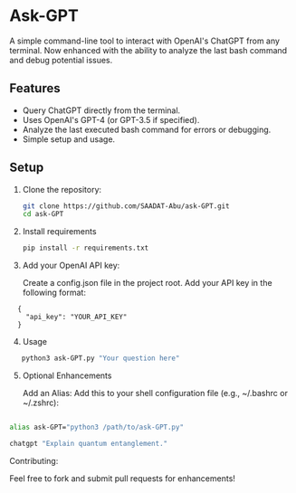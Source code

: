 # Ask-GPT

A simple command-line tool to interact with OpenAI's ChatGPT from any terminal. Now enhanced with the ability to analyze the last bash command and debug potential issues.

## Features
- Query ChatGPT directly from the terminal.
- Uses OpenAI's GPT-4 (or GPT-3.5 if specified).
- Analyze the last executed bash command for errors or debugging.
- Simple setup and usage.

## Setup

1. Clone the repository:
   ```bash
   git clone https://github.com/SAADAT-Abu/ask-GPT.git
   cd ask-GPT
   ```

2. Install requirements
   ```bash
   pip install -r requirements.txt
   ```
3. Add your OpenAI API key:

   Create a config.json file in the project root.
   Add your API key in the following format:

```
  {
    "api_key": "YOUR_API_KEY"
  }
```

4. Usage 

```bash
   python3 ask-GPT.py "Your question here"
```

5. Optional Enhancements

   Add an Alias: Add this to your shell configuration file (e.g., ~/.bashrc or ~/.zshrc):

```bash

alias ask-GPT="python3 /path/to/ask-GPT.py"

chatgpt "Explain quantum entanglement."

```

Contributing:

Feel free to fork and submit pull requests for enhancements!


